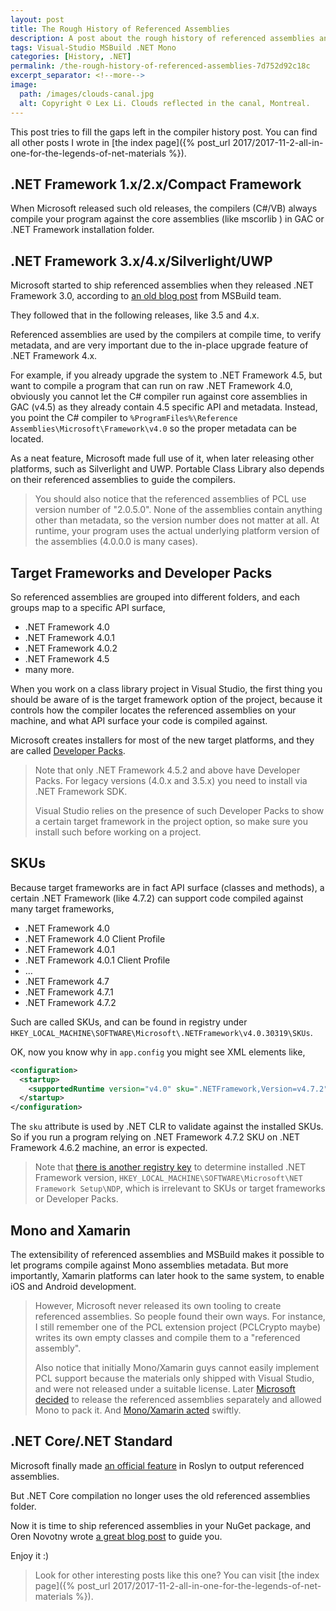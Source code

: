 ```yaml
---
layout: post
title: The Rough History of Referenced Assemblies
description: A post about the rough history of referenced assemblies and interesting stories behind them.
tags: Visual-Studio MSBuild .NET Mono
categories: [History, .NET]
permalink: /the-rough-history-of-referenced-assemblies-7d752d92c18c
excerpt_separator: <!--more-->
image:
  path: /images/clouds-canal.jpg
  alt: Copyright © Lex Li. Clouds reflected in the canal, Montreal.
---
```


This post tries to fill the gaps left in the compiler history post. You can find all other posts I wrote in [the index page]({% post_url 2017/2017-11-2-all-in-one-for-the-legends-of-net-materials %}).

<!--more-->

## .NET Framework 1.x/2.x/Compact Framework

When Microsoft released such old releases, the compilers (C#/VB) always compile your program against the core assemblies (like mscorlib ) in GAC or .NET Framework installation folder.

## .NET Framework 3.x/4.x/Silverlight/UWP

Microsoft started to ship referenced assemblies when they released .NET Framework 3.0, according to [an old blog post](https://blogs.msdn.microsoft.com/msbuild/2007/04/12/new-reference-assemblies-location/) from MSBuild team.

They followed that in the following releases, like 3.5 and 4.x.

Referenced assemblies are used by the compilers at compile time, to verify metadata, and are very important due to the in-place upgrade feature of .NET Framework 4.x.

For example, if you already upgrade the system to .NET Framework 4.5, but want to compile a program that can run on raw .NET Framework 4.0, obviously you cannot let the C# compiler run against core assemblies in GAC (v4.5) as they already contain 4.5 specific API and metadata. Instead, you point the C# compiler to `%ProgramFiles%\Reference Assemblies\Microsoft\Framework\v4.0` so the proper metadata can be located.

As a neat feature, Microsoft made full use of it, when later releasing other platforms, such as Silverlight and UWP. Portable Class Library also depends on their referenced assemblies to guide the compilers.

> You should also notice that the referenced assemblies of PCL use version number of "2.0.5.0". None of the assemblies contain anything other than metadata, so the version number does not matter at all. At runtime, your program uses the actual underlying platform version of the assemblies (4.0.0.0 is many cases).

## Target Frameworks and Developer Packs

So referenced assemblies are grouped into different folders, and each groups map to a specific API surface,

- .NET Framework 4.0
- .NET Framework 4.0.1
- .NET Framework 4.0.2
- .NET Framework 4.5
- many more.

When you work on a class library project in Visual Studio, the first thing you should be aware of is the target framework option of the project, because it controls how the compiler locates the referenced assemblies on your machine, and what API surface your code is compiled against.

Microsoft creates installers for most of the new target platforms, and they are called [Developer Packs](https://www.microsoft.com/net/download/visual-studio-sdks).

> Note that only .NET Framework 4.5.2 and above have Developer Packs. For legacy versions (4.0.x and 3.5.x) you need to install via .NET Framework SDK.
>
> Visual Studio relies on the presence of such Developer Packs to show a certain target framework in the project option, so make sure you install such before working on a project.

## SKUs

Because target frameworks are in fact API surface (classes and methods), a certain .NET Framework (like 4.7.2) can support code compiled against many target frameworks,

- .NET Framework 4.0
- .NET Framework 4.0 Client Profile
- .NET Framework 4.0.1
- .NET Framework 4.0.1 Client Profile
- …
- .NET Framework 4.7
- .NET Framework 4.7.1
- .NET Framework 4.7.2

Such are called SKUs, and can be found in registry under `HKEY_LOCAL_MACHINE\SOFTWARE\Microsoft\.NETFramework\v4.0.30319\SKUs`.

OK, now you know why in `app.config` you might see XML elements like,

``` xml
<configuration>
  <startup>
    <supportedRuntime version="v4.0" sku=".NETFramework,Version=v4.7.2" />
  </startup>
</configuration>
```

The `sku` attribute is used by .NET CLR to validate against the installed SKUs. So if you run a program relying on .NET Framework 4.7.2 SKU on .NET Framework 4.6.2 machine, an error is expected.

> Note that [there is another registry key](https://docs.microsoft.com/dotnet/framework/migration-guide/how-to-determine-which-versions-are-installed) to determine installed .NET Framework version, `HKEY_LOCAL_MACHINE\SOFTWARE\Microsoft\NET Framework Setup\NDP`, which is irrelevant to SKUs or target frameworks or Developer Packs.

## Mono and Xamarin

The extensibility of referenced assemblies and MSBuild makes it possible to let programs compile against Mono assemblies metadata. But more importantly, Xamarin platforms can later hook to the same system, to enable iOS and Android development.

> However, Microsoft never released its own tooling to create referenced assemblies. So people found their own ways. For instance, I still remember one of the PCL extension project (PCLCrypto maybe) writes its own empty classes and compile them to a "referenced assembly".
>
> Also notice that initially Mono/Xamarin guys cannot easily implement PCL support because the materials only shipped with Visual Studio, and were not released under a suitable license. Later [Microsoft decided](https://blogs.msdn.microsoft.com/dotnet/2013/10/14/portable-class-library-pcl-now-available-on-all-platforms/) to release the referenced assemblies separately and allowed Mono to pack it. And [Mono/Xamarin acted](https://blog.xamarin.com/microsofts-pcl-reference-assemblies/) swiftly.

## .NET Core/.NET Standard

Microsoft finally made [an official feature](https://github.com/dotnet/roslyn/issues/2184) in Roslyn to output referenced assemblies.

But .NET Core compilation no longer uses the old referenced assemblies folder.

Now it is time to ship referenced assemblies in your NuGet package, and Oren Novotny wrote [a great blog post](https://oren.codes/2018/07/09/create-and-pack-reference-assemblies-made-easy/) to guide you.

Enjoy it :)

> Look for other interesting posts like this one? You can visit [the index page]({% post_url 2017/2017-11-2-all-in-one-for-the-legends-of-net-materials %}).

